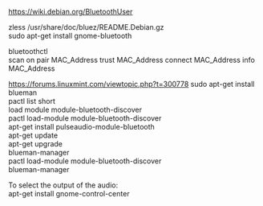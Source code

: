 https://wiki.debian.org/BluetoothUser 



zless /usr/share/doc/bluez/README.Debian.gz   
sudo apt-get install gnome-bluetooth  

bluetoothctl  
scan on 
pair MAC_Address
trust MAC_Address
connect MAC_Address
info MAC_Address

https://forums.linuxmint.com/viewtopic.php?t=300778
sudo apt-get install blueman  
pactl list short  
load module module-bluetooth-discover  
pactl load-module module-bluetooth-discover  
apt-get install pulseaudio-module-bluetooth  
apt-get update  
apt-get upgrade  
blueman-manager  
pactl load-module module-bluetooth-discover  
blueman-manager   

To select the output of the audio:  
apt-get install gnome-control-center
